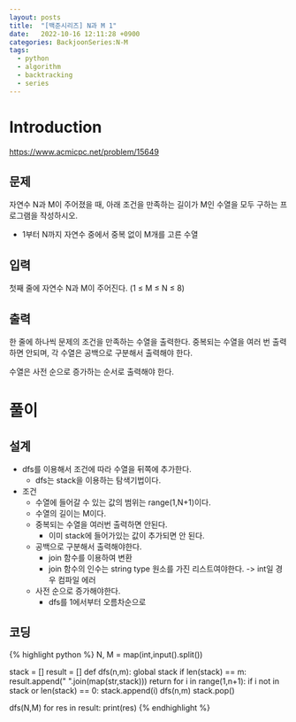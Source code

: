 ```yaml
---
layout: posts
title:  "[백준시리즈] N과 M 1"
date:   2022-10-16 12:11:28 +0900
categories: BackjoonSeries:N-M
tags:
  - python
  - algorithm
  - backtracking
  - series
---
```


# Introduction

https://www.acmicpc.net/problem/15649

## 문제
자연수 N과 M이 주어졌을 때, 아래 조건을 만족하는 길이가 M인 수열을 모두 구하는 프로그램을 작성하시오.
* 1부터 N까지 자연수 중에서 중복 없이 M개를 고른 수열

## 입력
첫째 줄에 자연수 N과 M이 주어진다. (1 ≤ M ≤ N ≤ 8)

## 출력
한 줄에 하나씩 문제의 조건을 만족하는 수열을 출력한다. 중복되는 수열을 여러 번 출력하면 안되며, 각 수열은 공백으로 구분해서 출력해야 한다.

수열은 사전 순으로 증가하는 순서로 출력해야 한다.

# 풀이

## 설계

* dfs를 이용해서 조건에 따라 수열을 뒤쪽에 추가한다.
  * dfs는 stack을 이용하는 탐색기법이다.
* 조건
  * 수열에 들어갈 수 있는 값의 범위는 range(1,N+1)이다.
  * 수열의 길이는 M이다.
  * 중복되는 수열을 여러번 출력하면 안된다.
    * 이미 stack에 들어가있는 값이 추가되면 안 된다.
  * 공백으로 구분해서 출력해야한다.
    * join 함수를 이용하여 변환
    * join 함수의 인수는 string type 원소를 가진 리스트여야한다. -> int일 경우 컴파일 에러
  * 사전 순으로 증가해야한다.
    * dfs를 1에서부터 오름차순으로

## 코딩

{% highlight python %}
N, M = map(int,input().split())

stack = []
result = []
def dfs(n,m):
    global stack
    if len(stack) == m:
        result.append(" ".join(map(str,stack)))
        return
    for i in range(1,n+1):
        if i not in stack or len(stack) == 0:
            stack.append(i)
            dfs(n,m)
            stack.pop()

dfs(N,M)
for res in result:
    print(res)
{% endhighlight %}